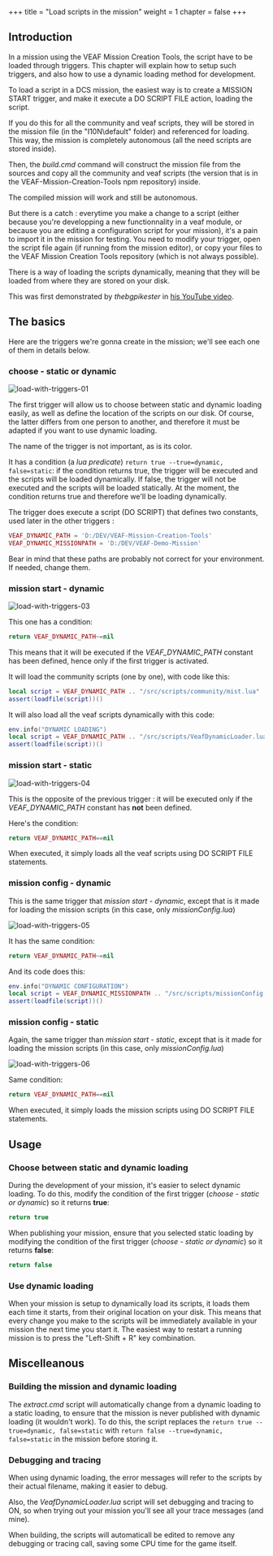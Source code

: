 +++
title = "Load scripts in the mission"
weight = 1
chapter = false
+++

## Introduction

In a mission using the VEAF Mission Creation Tools, the script have to be loaded through triggers.
This chapter will explain how to setup such triggers, and also how to use a dynamic loading method for development.

To load a script in a DCS mission, the easiest way is to create a MISSION START trigger, and make it execute a DO SCRIPT FILE action, loading the script.

If you do this for all the community and veaf scripts, they will be stored in the mission file (in the "I10N\default" folder) and referenced for loading.
This way, the mission is completely autonomous (all the need scripts are stored inside).

Then, the *build.cmd* command will construct the mission file from the sources and copy all the community and veaf scripts (the version that is in the VEAF-Mission-Creation-Tools npm repository) inside.

The compiled mission will work and still be autonomous.

But there is a catch : everytime you make a change to a script (either because you're developping a new functionnality in a veaf module, or because you are editing a configuration script for your mission), it's a pain to import it in the mission for testing. You need to modify your trigger, open the script file again (if running from the mission editor), or copy your files to the VEAF Mission Creation Tools repository (which is not always possible).

There is a way of loading the scripts dynamically, meaning that they will be loaded from where they are stored on your disk.

This was first demonstrated by *thebgpikester* in [his YouTube video](https://www.youtube.com/watch?v=BMKBXjjKiDI).

## The basics

Here are the triggers we're gonna create in the mission; we'll see each one of them in details below.

### choose - static or dynamic

![load-with-triggers-01](../../_images/load-with-triggers-01.png)

The first trigger will allow us to choose between static and dynamic loading easily, as well as define the location of the scripts on our disk. Of course, the latter differs from one person to another, and therefore it must be adapted if you want to use dynamic loading.

The name of the trigger is not important, as is its color.

It has a condition (a *lua predicate*) `return true --true=dynamic, false=static`: if the condition returns true, the trigger will be executed and the scripts will be loaded dynamically. If false, the trigger will not be executed and the scripts will be loaded statically.
At the moment, the condition returns true and therefore we'll be loading dynamically.

The trigger does execute a script (DO SCRIPT) that defines two constants, used later in the other triggers :

```lua
VEAF_DYNAMIC_PATH = 'D:/DEV/VEAF-Mission-Creation-Tools'
VEAF_DYNAMIC_MISSIONPATH = 'D:/DEV/VEAF-Demo-Mission'
```

Bear in mind that these paths are probably not correct for your environment. If needed, change them.

### mission start - dynamic

![load-with-triggers-03](../../_images/load-with-triggers-03.png)

This one has a condition:

```lua
return VEAF_DYNAMIC_PATH~=nil
```

This means that it will be executed if the *VEAF_DYNAMIC_PATH* constant has been defined, hence only if the first trigger is activated.

It will load the community scripts (one by one), with code like this:

```lua
local script = VEAF_DYNAMIC_PATH .. "/src/scripts/community/mist.lua"
assert(loadfile(script))()
```

It will also load all the veaf scripts dynamically with this code:

```lua
env.info("DYNAMIC LOADING")
local script = VEAF_DYNAMIC_PATH .. "/src/scripts/VeafDynamicLoader.lua"
assert(loadfile(script))()
```

### mission start - static

![load-with-triggers-04](../../_images/load-with-triggers-04.png)

This is the opposite of the previous trigger : it will be executed only if the *VEAF_DYNAMIC_PATH* constant has **not** been defined.

Here's the condition:

```lua
return VEAF_DYNAMIC_PATH==nil
```

When executed, it simply loads all the veaf scripts using DO SCRIPT FILE statements.

### mission config - dynamic

This is the same trigger that *mission start - dynamic*, except that is it made for loading the mission scripts (in this case, only *missionConfig.lua*)

![load-with-triggers-05](../../_images/load-with-triggers-05.png)

It has the same condition:

```lua
return VEAF_DYNAMIC_PATH~=nil
```

And its code does this:

```lua
env.info("DYNAMIC CONFIGURATION")
local script = VEAF_DYNAMIC_MISSIONPATH .. "/src/scripts/missionConfig.lua"
assert(loadfile(script))()
```

### mission config - static

Again, the same trigger than *mission start - static*, except that is it made for loading the mission scripts (in this case, only *missionConfig.lua*)

![load-with-triggers-06](../../_images/load-with-triggers-06.png)

Same condition:

```lua
return VEAF_DYNAMIC_PATH==nil
```

When executed, it simply loads the mission scripts using DO SCRIPT FILE statements.

## Usage

### Choose between static and dynamic loading

During the development of your mission, it's easier to select dynamic loading.
To do this, modify the condition of the first trigger (*choose - static or dynamic*) so it returns **true**:

```lua
return true
```

When publishing your mission, ensure that you selected static loading by modifying the condition of the first trigger (*choose - static or dynamic*) so it returns **false**:

```lua
return false
```

### Use dynamic loading

When your mission is setup to dynamically load its scripts, it loads them each time it starts, from their original location on your disk.
This means that every change you make to the scripts will be immediately available in your mission the next time you start it.
The easiest way to restart a running mission is to press the "Left-Shift + R" key combination.

## Miscelleanous

### Building the mission and dynamic loading

The *extract.cmd* script will automatically change from a dynamic loading to a static loading, to ensure that the mission is never published with dynamic loading (it wouldn't work).
To do this, the script replaces the `return true --true=dynamic, false=static` with `return false --true=dynamic, false=static` in the mission before storing it.

### Debugging and tracing

When using dynamic loading, the error messages will refer to the scripts by their actual filename, making it easier to debug.

Also, the *VeafDynamicLoader.lua* script will set debugging and tracing to ON, so when trying out your mission you'll see all your trace messages (and mine).

When building, the scripts will automaticall be edited to remove any debugging or tracing call, saving some CPU time for the game itself.